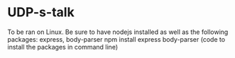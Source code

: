 # UDP-s-talk
To be ran on Linux.
Be sure to have nodejs installed as well as the following packages: express, body-parser
npm install express body-parser (code to install the packages in command line)
